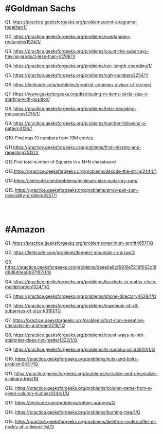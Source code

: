 <h1>#Goldman Sachs</h1>

Q1. https://practice.geeksforgeeks.org/problems/print-anagrams-together/1/

Q2. https://practice.geeksforgeeks.org/problems/overlapping-rectangles1924/1/

Q3. https://practice.geeksforgeeks.org/problems/count-the-subarrays-having-product-less-than-k1708/1/

Q4. https://practice.geeksforgeeks.org/problems/run-length-encoding/1/

Q5. https://practice.geeksforgeeks.org/problems/ugly-numbers2254/1/

Q6. https://leetcode.com/problems/greatest-common-divisor-of-strings/

Q7. Https://www.geeksforgeeks.org/distributing-m-items-circle-size-n-starting-k-th-position/

Q8. https://practice.geeksforgeeks.org/problems/total-decoding-messages1235/1/

Q9. https://practice.geeksforgeeks.org/problems/number-following-a-pattern3126/1

Q10. Find max 10 numbers from 10M entries.   

Q11.https://practice.geeksforgeeks.org/problems/find-missing-and-repeating2512/1/

Q12.Find total number of Squares in a N*N chessboard

Q13.https://practice.geeksforgeeks.org/problems/decode-the-string2444/1

Q14.https://leetcode.com/problems/minimum-size-subarray-sum/

Q15. https://practice.geeksforgeeks.org/problems/array-pair-sum-divisibility-problem3257/1

<br>
<br>
<h1>#Amazon</h1>


Q1. https://practice.geeksforgeeks.org/problems/maximum-profit4657/1Q

Q2. https://leetcode.com/problems/longest-mountain-in-array/Q

Q3. https://practice.geeksforgeeks.org/problems/deee0e8cf9910e7219f663c18d6d640ea0b87f87/1/Q

Q4. https://practice.geeksforgeeks.org/problems/brackets-in-matrix-chain-multiplication1024/1/Q

Q5. https://practice.geeksforgeeks.org/problems/phone-directory4628/1/Q

Q6. https://practice.geeksforgeeks.org/problems/maximum-of-all-subarrays-of-size-k3101/1Q

Q7. https://practice.geeksforgeeks.org/problems/first-non-repeating-character-in-a-stream1216/1Q

Q8. https://practice.geeksforgeeks.org/problems/count-ways-to-nth-stairorder-does-not-matter1322/1/Q

Q9. https://practice.geeksforgeeks.org/problems/is-sudoku-valid4820/1/Q

Q10. https://practice.geeksforgeeks.org/problems/nuts-and-bolts-problem0431/1Q

Q11. https://practice.geeksforgeeks.org/problems/serialize-and-deserialize-a-binary-tree/1Q

Q12. https://practice.geeksforgeeks.org/problems/column-name-from-a-given-column-number4244/1/Q

Q13. https://leetcode.com/problems/rotting-oranges/Q

Q14. https://practice.geeksforgeeks.org/problems/burning-tree/1/Q

Q15. https://practice.geeksforgeeks.org/problems/delete-n-nodes-after-m-nodes-of-a-linked-list/1/






